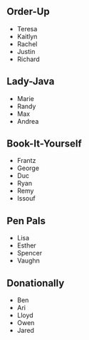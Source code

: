 ## Order-Up

- Teresa
- Kaitlyn
- Rachel
- Justin
- Richard

## Lady-Java

- Marie
- Randy
- Max
- Andrea

## Book-It-Yourself

- Frantz
- George
- Duc
- Ryan
- Remy
- Issouf

## Pen Pals

- Lisa
- Esther
- Spencer
- Vaughn

## Donationally

- Ben
- Ari
- Lloyd
- Owen
- Jared
